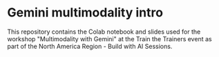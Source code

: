 # Gemini multimodality intro

This repository contains the Colab notebook and slides used for the workshop "Multimodality with Gemini" at the Train the Trainers event as part of the North America Region - Build with AI Sessions.
